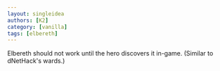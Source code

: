 ```yaml
---
layout: singleidea
authors: [K2]
category: [vanilla]
tags: [elbereth]
---
```

Elbereth should not work until the hero discovers it in-game. (Similar to dNetHack's wards.)
